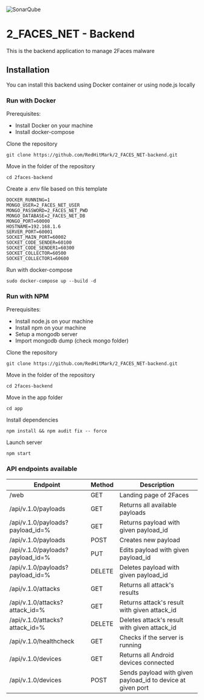 ![SonarQube](https://github.com/RedHitMark/2_FACES_NET-backend/workflows/SonarQube/badge.svg)

# 2_FACES_NET - Backend
This is the backend application to manage 2Faces malware

## Installation
You can install this backend using Docker container or using node.js locally

### Run with Docker
Prerequisites:
* Install Docker on your machine
* Install docker-compose

Clone the repository
```
git clone https://github.com/RedHitMark/2_FACES_NET-backend.git
```
Move in the folder of the repository
```
cd 2faces-backend
```
Create a .env file based on this template
```
DOCKER_RUNNING=1
MONGO_USER=2_FACES_NET_USER
MONGO_PASSWORD=2_FACES_NET_PWD
MONGO_DATABASE=2_FACES_NET_DB
MONGO_PORT=60000
HOSTNAME=192.168.1.6
SERVER_PORT=60001
SOCKET_MAIN_PORT=60002
SOCKET_CODE_SENDER=60100
SOCKET_CODE_SENDER1=60300
SOCKET_COLLECTOR=60500
SOCKET_COLLECTOR1=60600
```
Run with docker-compose
```
sudo docker-compose up --build -d
```

### Run with NPM
Prerequisites:
* Install node.js on your machine
* Install npm on your machine
* Setup a mongodb server
* Import mongodb dump (check mongo folder)

Clone the repository
```
git clone https://github.com/RedHitMark/2_FACES_NET-backend.git
```
Move in the folder of the repository
```
cd 2faces-backend
```
Move in the app folder
```
cd app
```
Install dependencies
```
npm install && npm audit fix -- force
```
Launch server
```
npm start
```

### API endpoints available
Endpoint | Method | Description
------------ | ------------ | -------------
/web | GET | Landing page of 2Faces
/api/v.1.0/payloads | GET| Returns all available payloads
/api/v.1.0/payloads?payload_id=% | GET| Returns payload with given payload_id
/api/v.1.0/payloads | POST | Creates new payload 
/api/v.1.0/payloads?payload_id=% | PUT | Edits payload with given payload_id
/api/v.1.0/payloads?payload_id=% | DELETE | Deletes payload with given payload_id
/api/v.1.0/attacks | GET | Returns all attack's results
/api/v.1.0/attacks?attack_id=% | GET | Returns attack's result with given attack_id
/api/v.1.0/attacks?attack_id=% | DELETE | Deletes attack's result with given attack_id
/api/v.1.0/healthcheck | GET | Checks if the server is running
/api/v.1.0/devices | GET | Returns all Android devices connected
/api/v.1.0/devices | POST | Sends payload with given payload_id to device at given port 


